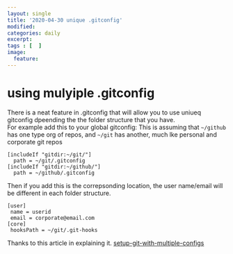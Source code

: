 ```yaml
---
layout: single
title: '2020-04-30 unique .gitconfig'
modified:
categories: daily
excerpt:
tags : [  ]
image:
  feature:
---
```

# using mulyiple .gitconfig
There is a neat feature in .gitconfig that will allow you to use uniueq gitconfig dpeending the the folder structure that you have.   
For example add this to your global gitconfig:
This is assuming that `~/github` has one type org of repos, and `~/git` has another, much lke personal and corporate git repos
```
[includeIf "gitdir:~/git/"]
  path = ~/git/.gitconfig
[includeIf "gitdir:~/github/"]
  path = ~/github/.gitconfig
```
Then if you add this is the correpsonding location, the user name/email will be different in each folder structure. 
```
[user]
 name = userid
 email = corporate@email.com
[core]
 hooksPath = ~/git/.git-hooks
 ```
 Thanks to this article in explaining it.
[setup-git-with-multiple-configs](https://itnext.io/setup-git-with-multiple-configs-9b4111d6928c)
